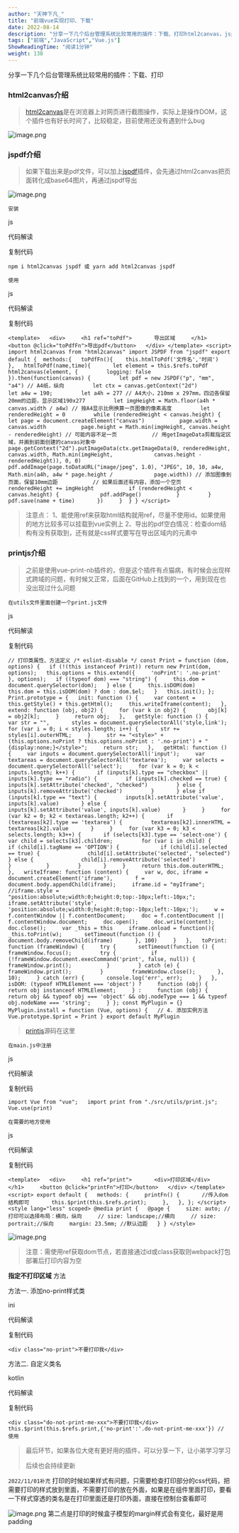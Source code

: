 ```yaml
---
author: "天神下凡_"
title: "前端vue实现打印、下载"
date: 2022-08-14
description: "分享一下几个后台管理系统比较常用的插件：下载、打印html2canvas，jspdf，printjs"
tags: ["前端","JavaScript","Vue.js"]
ShowReadingTime: "阅读1分钟"
weight: 138
---
```

分享一下几个后台管理系统比较常用的插件：下载、打印

### html2canvas介绍

> [html2canvas](https://link.juejin.cn?target=http%3A%2F%2Fhtml2canvas.hertzen.com%2F "http://html2canvas.hertzen.com/")是在浏览器上对网页进行截图操作，实际上是操作DOM，这个插件也有好长时间了，比较稳定，目前使用还没有遇到什么bug

![image.png](https://p3-juejin.byteimg.com/tos-cn-i-k3u1fbpfcp/da41a95762434a5b99b59bcd3e6ce776~tplv-k3u1fbpfcp-zoom-in-crop-mark:1512:0:0:0.awebp?)

### jspdf介绍

> 如果下载出来是pdf文件，可以加上[jspdf](https://link.juejin.cn?target=https%3A%2F%2Fwww.npmjs.com%2Fpackage%2Fjspdf "https://www.npmjs.com/package/jspdf")插件，会先通过html2canvas把页面转化成base64图片，再通过jspdf导出

![image.png](https://p6-juejin.byteimg.com/tos-cn-i-k3u1fbpfcp/321370b04ca64524b996731e7b78a460~tplv-k3u1fbpfcp-zoom-in-crop-mark:1512:0:0:0.awebp?)

`安装`

js

 代码解读

复制代码

`npm i html2canvas jspdf 或 yarn add html2canvas jspdf`

`使用`

js

 代码解读

复制代码

`<template>   <div>     <h1 ref="toPdf">       导出区域     </h1>     <button @click="toPdfFn">导出pdf</button>   </div> </template> <script> import html2canvas from "html2canvas" import JSPDF from "jspdf" export default {  methods:{   toPdfFn(){    this.htmlToPdf('文件名','时间')   },   htmlToPdf(name,time){       let element = this.$refs.toPdf       html2canvas(element, {         logging: false       }).then(function(canvas) {         let pdf = new JSPDF("p", "mm", "a4") // A4纸，纵向         let ctx = canvas.getContext("2d")         let a4w = 190;         let a4h = 277 // A4大小，210mm x 297mm，四边各保留20mm的边距，显示区域190x277         let imgHeight = Math.floor(a4h * canvas.width / a4w) // 按A4显示比例换算一页图像的像素高度         let renderedHeight = 0         while (renderedHeight < canvas.height) {           let page = document.createElement("canvas")           page.width = canvas.width           page.height = Math.min(imgHeight, canvas.height - renderedHeight) // 可能内容不足一页           // 用getImageData剪裁指定区域，并画到前面创建的canvas对象中           page.getContext("2d").putImageData(ctx.getImageData(0, renderedHeight, canvas.width, Math.min(imgHeight,             canvas.height - renderedHeight)), 0, 0)           pdf.addImage(page.toDataURL("image/jpeg", 1.0), "JPEG", 10, 10, a4w, Math.min(a4h, a4w * page.height /             page.width)) // 添加图像到页面，保留10mm边距           // 如果后面还有内容，添加一个空页           renderedHeight += imgHeight           if (renderedHeight < canvas.height) {             pdf.addPage()           }         }         pdf.save(name + time)       })     }  } } </script>`

> 注意点： 1、能使用ref来获取html结构就用ref，尽量不使用id。如果使用的地方比较多可以挂载到vue实例上 2、导出的pdf空白情况：检查dom结构有没有获取到，还有就是css样式要写在导出区域内的元素中

### printjs介绍

> 之前是使用vue-print-nb插件的，但是这个插件有点猫病，有时候会出现样式跨域的问题，有时候又正常，后面在GitHub上找到的一个，用到现在也没出现过什么问题

`在utils文件里面创建一个print.js文件`

js

 代码解读

复制代码

   
`// 打印类属性、方法定义 /* eslint-disable */ const Print = function (dom, options) {   if (!(this instanceof Print)) return new Print(dom, options);   this.options = this.extend({     'noPrint': '.no-print'   }, options);   if ((typeof dom) === "string") {     this.dom = document.querySelector(dom);   } else {     this.isDOM(dom)     this.dom = this.isDOM(dom) ? dom : dom.$el;   }   this.init(); }; Print.prototype = {   init: function () {     var content = this.getStyle() + this.getHtml();     this.writeIframe(content);   },   extend: function (obj, obj2) {     for (var k in obj2) {       obj[k] = obj2[k];     }     return obj;   },   getStyle: function () {     var str = "",       styles = document.querySelectorAll('style,link');     for (var i = 0; i < styles.length; i++) {       str += styles[i].outerHTML;     }     str += "<style>" + (this.options.noPrint ? this.options.noPrint : '.no-print') + "{display:none;}</style>";     return str;   },   getHtml: function () {     var inputs = document.querySelectorAll('input');     var textareas = document.querySelectorAll('textarea');     var selects = document.querySelectorAll('select');     for (var k = 0; k < inputs.length; k++) {       if (inputs[k].type == "checkbox" || inputs[k].type == "radio") {         if (inputs[k].checked == true) {           inputs[k].setAttribute('checked', "checked")         } else {           inputs[k].removeAttribute('checked')         }       } else if (inputs[k].type == "text") {         inputs[k].setAttribute('value', inputs[k].value)       } else {         inputs[k].setAttribute('value', inputs[k].value)       }     }     for (var k2 = 0; k2 < textareas.length; k2++) {       if (textareas[k2].type == 'textarea') {         textareas[k2].innerHTML = textareas[k2].value       }     }     for (var k3 = 0; k3 < selects.length; k3++) {       if (selects[k3].type == 'select-one') {         var child = selects[k3].children;         for (var i in child) {           if (child[i].tagName == 'OPTION') {             if (child[i].selected == true) {               child[i].setAttribute('selected', "selected")             } else {               child[i].removeAttribute('selected')             }           }         }       }     }     return this.dom.outerHTML;   },   writeIframe: function (content) {     var w, doc, iframe = document.createElement('iframe'),       f = document.body.appendChild(iframe);     iframe.id = "myIframe";     //iframe.style = "position:absolute;width:0;height:0;top:-10px;left:-10px;";     iframe.setAttribute('style', 'position:absolute;width:0;height:0;top:-10px;left:-10px;');     w = f.contentWindow || f.contentDocument;     doc = f.contentDocument || f.contentWindow.document;     doc.open();     doc.write(content);     doc.close();     var _this = this     iframe.onload = function(){       _this.toPrint(w);       setTimeout(function () {         document.body.removeChild(iframe)       }, 100)     }   },   toPrint: function (frameWindow) {     try {       setTimeout(function () {         frameWindow.focus();         try {           if (!frameWindow.document.execCommand('print', false, null)) {             frameWindow.print();           }         } catch (e) {           frameWindow.print();         }         frameWindow.close();       }, 10);     } catch (err) {       console.log('err', err);     }   },   isDOM: (typeof HTMLElement === 'object') ?     function (obj) {       return obj instanceof HTMLElement;     } :     function (obj) {       return obj && typeof obj === 'object' && obj.nodeType === 1 && typeof obj.nodeName === 'string';     } }; const MyPlugin = {} MyPlugin.install = function (Vue, options) {   // 4. 添加实例方法   Vue.prototype.$print = Print } export default MyPlugin`

> [printjs](https://link.juejin.cn?target=https%3A%2F%2Fgithub.com%2Fxyl66%2FvuePlugs_printjs "https://github.com/xyl66/vuePlugs_printjs")源码在这里

`在main.js中注册`

js

 代码解读

复制代码

  `import Vue from "vue";   import print from "./src/utils/print.js";   Vue.use(print)`

`在需要的地方使用`

js

 代码解读

复制代码

`<template>   <div>     <h1 ref="print">       <div>打印区域</div>     </h1>     <button @click="printFn">打印</button>   </div> </template> <script> export default {   methods: {     printFn() {       //传入dom结构即可       this.$print(this.$refs.print);     },   }, }; </script> <style lang="less" scoped> @media print {   @page {     size: auto; //打印可以选择布局：横向，纵向     // size: landscape;//横向     // size: portrait;//纵向     margin: 23.5mm; //默认边距   } } </style>`

![image.png](https://p6-juejin.byteimg.com/tos-cn-i-k3u1fbpfcp/559b94eb15bd48b681418c348c189807~tplv-k3u1fbpfcp-zoom-in-crop-mark:1512:0:0:0.awebp?)

> 注意：需使用ref获取dom节点，若直接通过id或class获取则webpack打包部署后打印内容为空 

**指定不打印区域** 方法

方法一. 添加no-print样式类

ini

 代码解读

复制代码

`<div class="no-print">不要打印我</div>`

方法二. 自定义类名

kotlin

 代码解读

复制代码

`<div class="do-not-print-me-xxx">不要打印我</div> this.$print(this.$refs.print,{'no-print':'.do-not-print-me-xxx'}) // 使用`

> 最后环节，如果各位大佬有更好用的插件，可以分享一下，让小弟学习学习
> 
> 后续也会持续更新

`2022/11/01补充` 打印的时候如果样式有问题，只需要检查打印部分的css代码，把需要打印的样式放到里面，不需要打印的放在外面，如果是在组件里面打印，要看一下样式穿透的类名是在打印里面还是打印外面，直接在控制台查看即可

![image.png](https://p9-juejin.byteimg.com/tos-cn-i-k3u1fbpfcp/11c9d9ab32c643069387b3869ffcbe38~tplv-k3u1fbpfcp-zoom-in-crop-mark:1512:0:0:0.awebp?) 第二点是打印的时候盒子模型的margin样式会有变化，最好是用padding